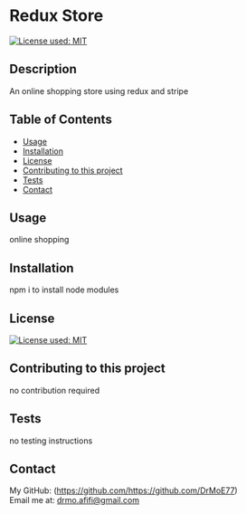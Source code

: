 # Redux Store
  [![License used: MIT](https://img.shields.io/badge/License-MIT-yellow.svg)](https://opensource.org/licenses/MIT)

  ## Description
  An online shopping store using redux and stripe

  ## Table of Contents
  * [Usage](#usage)
  * [Installation](#installation)
  * [License](#license)
  * [Contributing to this project](#contributions)
  * [Tests](#tests)
  * [Contact](#contact)
  
  ## Usage
  online shopping

  ## Installation 
  npm i to install node modules

  ## License
  [![License used: MIT](https://img.shields.io/badge/License-MIT-yellow.svg)](https://opensource.org/licenses/MIT)

  ## Contributing to this project
  no contribution required

  ## Tests
  no testing instructions

  ## Contact
  My GitHub: (https://github.com/https://github.com/DrMoE77) <br>
  Email me at: drmo.afifi@gmail.com
